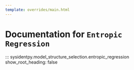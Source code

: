 ```yaml
---
template: overrides/main.html
---
```


# Documentation for `Entropic Regression`

::: sysidentpy.model_structure_selection.entropic_regression
      show_root_heading: false